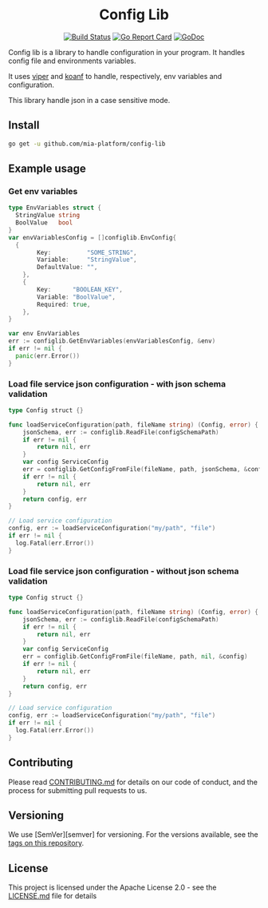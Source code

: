 <div align="center">

# Config Lib

[![Build Status][github-actions-svg]][github-actions]
[![Go Report Card][go-report-card]][go-report-card-link]
[![GoDoc][godoc-svg]][godoc-link]

</div>

Config lib is a library to handle configuration in your program.
It handles config file and environments variables.

It uses [viper](https://github.com/spf13/viper) and [koanf](https://github.com/knadh/koanf) to handle, respectively, env variables and configuration.

This library handle json in a case sensitive mode.

## Install

```sh
go get -u github.com/mia-platform/config-lib
```

## Example usage

### Get env variables

```go
type EnvVariables struct {
  StringValue string
  BoolValue   bool
}
var envVariablesConfig = []configlib.EnvConfig{
  {
		Key:          "SOME_STRING",
		Variable:     "StringValue",
		DefaultValue: "",
	},
	{
		Key:      "BOOLEAN_KEY",
		Variable: "BoolValue",
		Required: true,
	},
}

var env EnvVariables
err := configlib.GetEnvVariables(envVariablesConfig, &env)
if err != nil {
  panic(err.Error())
}
```

### Load file service json configuration - with json schema validation

```go
type Config struct {}

func loadServiceConfiguration(path, fileName string) (Config, error) {
	jsonSchema, err := configlib.ReadFile(configSchemaPath)
	if err != nil {
		return nil, err
	}
	var config ServiceConfig
	err = configlib.GetConfigFromFile(fileName, path, jsonSchema, &config)
	if err != nil {
		return nil, err
	}
	return config, err
}

// Load service configuration
config, err := loadServiceConfiguration("my/path", "file")
if err != nil {
  log.Fatal(err.Error())
}
```

### Load file service json configuration - without json schema validation

```go
type Config struct {}

func loadServiceConfiguration(path, fileName string) (Config, error) {
	jsonSchema, err := configlib.ReadFile(configSchemaPath)
	if err != nil {
		return nil, err
	}
	var config ServiceConfig
	err = configlib.GetConfigFromFile(fileName, path, nil, &config)
	if err != nil {
		return nil, err
	}
	return config, err
}

// Load service configuration
config, err := loadServiceConfiguration("my/path", "file")
if err != nil {
  log.Fatal(err.Error())
}
```

## Contributing

Please read [CONTRIBUTING.md](CONTRIBUTING.md) for details on our code of conduct,
and the process for submitting pull requests to us.

## Versioning

We use [SemVer][semver] for versioning. For the versions available,
see the [tags on this repository](https://github.com/mia-platform/terraform-google-project/tags).

## License

This project is licensed under the Apache License 2.0 - see the [LICENSE.md](LICENSE.md)
file for details

[github-actions]: https://github.com/mia-platform/config-lib/actions
[github-actions-svg]: https://github.com/mia-platform/config-lib/workflows/Test%20and%20build/badge.svg
[godoc-svg]: https://godoc.org/github.com/mia-platform/config-lib?status.svg
[godoc-link]: https://godoc.org/github.com/mia-platform/config-lib
[go-report-card]: https://goreportcard.com/badge/github.com/mia-platform/config-lib
[go-report-card-link]: https://goreportcard.com/report/github.com/mia-platform/config-lib
